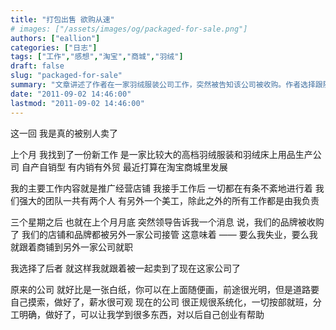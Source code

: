 ```yaml
---
title: "打包出售 欲购从速"
# images: ["/assets/images/og/packaged-for-sale.png"]
authors: ["eallion"]
categories: ["日志"]
tags: ["工作","感想","淘宝","商城","羽绒"]
draft: false
slug: "packaged-for-sale"
summary: "文章讲述了作者在一家羽绒服装公司工作，突然被告知该公司被收购。作者选择跟随商铺到新公司就职，发现新公司更正规、系统化，并能学到很多东西，对未来创业有帮助。"
date: "2011-09-02 14:46:00"
lastmod: "2011-09-02 14:46:00"
---
```


这一回
我是真的被别人卖了

上个月
我找到了一份新工作
是一家比较大的高档羽绒服装和羽绒床上用品生产公司
自产自销型
有内销有外贸
最近打算在淘宝商城里发展

我的主要工作内容就是推广经营店铺
我接手工作后
一切都在有条不紊地进行着
我们强大的团队一共有两个人
有另外一个美工，除此之外的所有工作都是由我负责

三个星期之后
也就在上个月月底
突然领导告诉我一个消息
说，我们的品牌被收购了
我们的店铺和品牌都被另外一家公司接管
这意味着 ——
要么我失业，要么我就跟着商铺到另外一家公司就职

我选择了后者
就这样我就跟着被一起卖到了现在这家公司了

原来的公司
就好比是一张白纸，你可以在上面随便画，前途很光明，但是道路要自己摸索，做好了，薪水很可观
现在的公司
很正规很系统化，一切按部就班，分工明确，做好了，可以让我学到很多东西，对以后自己创业有帮助
